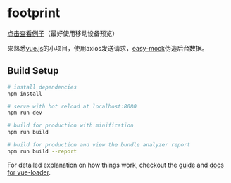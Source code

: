 # footprint

[点击查看例子](https://classlfz.github.io/footprint/)（最好使用移动设备预览）

来熟悉[vue.js](https://cn.vuejs.org)的小项目，使用axios发送请求，[easy-mock](http://easy-mock.com/)伪造后台数据。

## Build Setup

``` bash
# install dependencies
npm install

# serve with hot reload at localhost:8080
npm run dev

# build for production with minification
npm run build

# build for production and view the bundle analyzer report
npm run build --report
```

For detailed explanation on how things work, checkout the [guide](http://vuejs-templates.github.io/webpack/) and [docs for vue-loader](http://vuejs.github.io/vue-loader).

